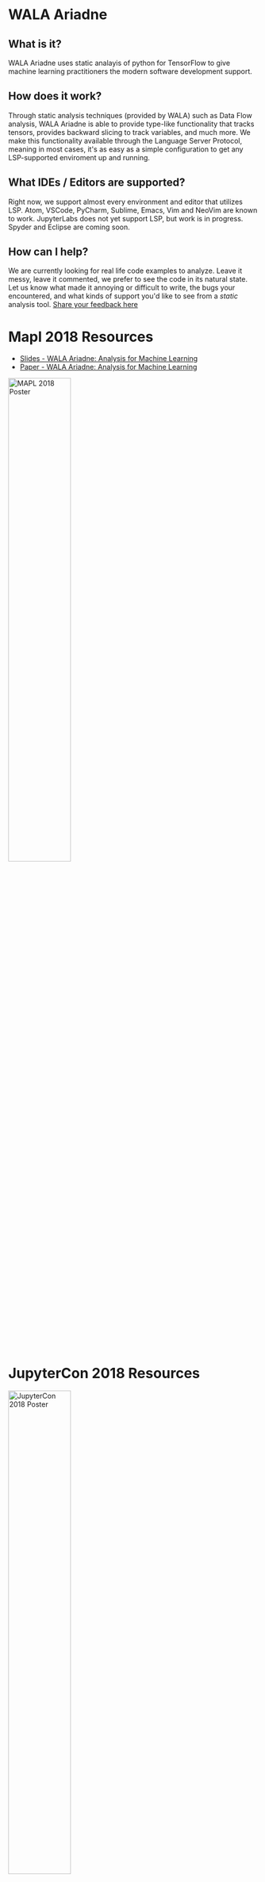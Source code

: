 # WALA Ariadne

## What is it?
WALA Ariadne uses static analayis of python for TensorFlow to give machine learning practitioners the modern software development support.

## How does it work?
Through static analysis techniques (provided by WALA) such as Data Flow analysis, WALA Ariadne is able to provide type-like functionality that tracks tensors, provides backward slicing to track variables, and much more. We make this functionality available through the Language Server Protocol, meaning in most cases, it's as easy as a simple configuration to get any LSP-supported enviroment up and running.

## What IDEs / Editors are supported?
Right now, we support almost every environment and editor that utilizes LSP.
Atom, VSCode, PyCharm, Sublime, Emacs, Vim and NeoVim are known to work.
JupyterLabs does not yet support LSP, but work is in progress.
Spyder and Eclipse are coming soon.

## How can I help?
We are currently looking for real life code examples to analyze. Leave it messy, leave it commented, we prefer to see the code in its natural state. Let us know what made it annoying or difficult to write, the bugs your encountered, and what kinds of support you'd like to see from a *static* analysis tool.
[Share your feedback here](https://goo.gl/forms/JkQhgOkkEvrtydVc2)

# Mapl 2018 Resources 
* [Slides - WALA Ariadne: Analysis for Machine Learning](https://juliandolby.github.io/mapl/talk/2018/06/14/mapl-ariadne-analysis.html#/)
* [Paper - WALA Ariadne: Analysis for Machine Learning](https://arxiv.org/pdf/1805.04058)
<img src="https://raw.githubusercontent.com/wala/wala.github.io/master/MAPL-POSTER-1.0.001.png" alt="MAPL 2018 Poster " class="inline" width="50%" height="50%"/>

# JupyterCon 2018 Resources 
<img src="https://raw.githubusercontent.com/wala/wala.github.io/master/JUPTERCON-POSTER-1.0.001.png" alt="JupyterCon 2018 Poster " class="inline" width="50%" height="50%"/>
